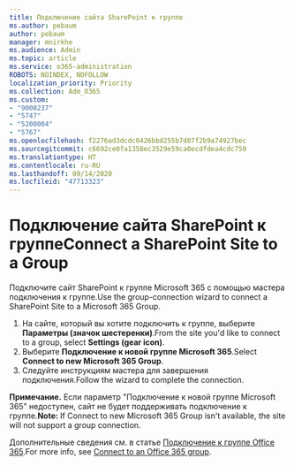 ```yaml
---
title: Подключение сайта SharePoint к группе
ms.author: pebaum
author: pebaum
manager: mnirkhe
ms.audience: Admin
ms.topic: article
ms.service: o365-administration
ROBOTS: NOINDEX, NOFOLLOW
localization_priority: Priority
ms.collection: Adm_O365
ms.custom:
- "9000237"
- "5747"
- "5200004"
- "5767"
ms.openlocfilehash: f2276ad3dcdc0426bbd255b7d07f2b9a74927bec
ms.sourcegitcommit: c6692ce0fa1358ec3529e59ca0ecdfdea4cdc759
ms.translationtype: HT
ms.contentlocale: ru-RU
ms.lasthandoff: 09/14/2020
ms.locfileid: "47713323"
---
```

# <a name="connect-a-sharepoint-site-to-a-group"></a><span data-ttu-id="2211a-102">Подключение сайта SharePoint к группе</span><span class="sxs-lookup"><span data-stu-id="2211a-102">Connect a SharePoint Site to a Group</span></span>

<span data-ttu-id="2211a-103">Подключите сайт SharePoint к группе Microsoft 365 с помощью мастера подключения к группе.</span><span class="sxs-lookup"><span data-stu-id="2211a-103">Use the group-connection wizard to connect a SharePoint Site to a Microsoft 365 Group.</span></span>

1. <span data-ttu-id="2211a-104">На сайте, который вы хотите подключить к группе, выберите **Параметры (значок шестеренки)**.</span><span class="sxs-lookup"><span data-stu-id="2211a-104">From the site you'd like to connect to a group, select  **Settings (gear icon)**.</span></span>
2. <span data-ttu-id="2211a-105">Выберите **Подключение к новой группе Microsoft 365**.</span><span class="sxs-lookup"><span data-stu-id="2211a-105">Select  **Connect to new Microsoft 365 Group**.</span></span>
3. <span data-ttu-id="2211a-106">Следуйте инструкциям мастера для завершения подключения.</span><span class="sxs-lookup"><span data-stu-id="2211a-106">Follow the wizard to complete the connection.</span></span>

<span data-ttu-id="2211a-107">**Примечание.** Если параметр "Подключение к новой группе Microsoft 365" недоступен, сайт не будет поддерживать подключение к группе.</span><span class="sxs-lookup"><span data-stu-id="2211a-107">**Note:**  If Connect to new Microsoft 365 Group isn't available, the site will not support a group connection.</span></span>

<span data-ttu-id="2211a-108">Дополнительные сведения см. в статье [Подключение к группе Office 365](https://docs.microsoft.com/sharepoint/dev/transform/modernize-connect-to-office365-group).</span><span class="sxs-lookup"><span data-stu-id="2211a-108">For more info, see  [Connect to an Office 365 group](https://docs.microsoft.com/sharepoint/dev/transform/modernize-connect-to-office365-group).</span></span>